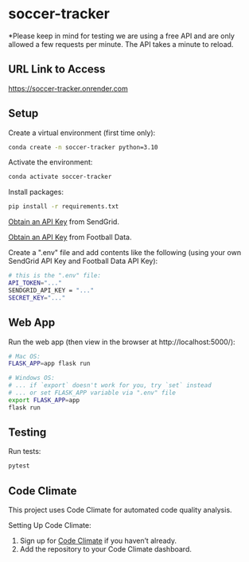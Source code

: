 # soccer-tracker

*Please keep in mind for testing we are using a free API and are only allowed a few requests per minute. The API takes a minute to reload.

## URL Link to Access

https://soccer-tracker.onrender.com

## Setup

Create a virtual environment (first time only):

```sh
conda create -n soccer-tracker python=3.10
```

Activate the environment:

```sh
conda activate soccer-tracker
```

Install packages:

```sh
pip install -r requirements.txt
```

[Obtain an API Key](https://sendgrid.com/en-us/solutions/email-api) from SendGrid.

[Obtain an API Key](https://www.football-data.org/) from Football Data.

Create a ".env" file and add contents like the following (using your own SendGrid API Key and Football Data API Key):

```sh
# this is the ".env" file:
API_TOKEN="..."
SENDGRID_API_KEY = "..."
SECRET_KEY="..."
```


## Web App
Run the web app (then view in the browser at http://localhost:5000/):

```sh
# Mac OS:
FLASK_APP=app flask run

# Windows OS:
# ... if `export` doesn't work for you, try `set` instead
# ... or set FLASK_APP variable via ".env" file
export FLASK_APP=app
flask run
```


## Testing

Run tests:

```sh
pytest
```


## Code Climate

This project uses Code Climate for automated code quality analysis.

Setting Up Code Climate:

1. Sign up for [Code Climate](https://codeclimate.com/quality) if you haven’t already.
2. Add the repository to your Code Climate dashboard.
